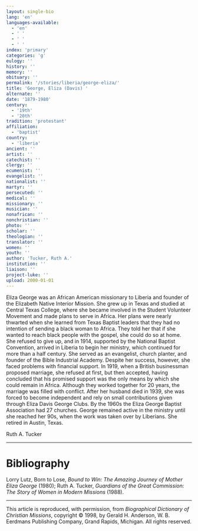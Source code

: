```yaml
---
layout: single-bio
lang: 'en'
languages-available:
  - 'en'
  - ' '
  - ' '
  - ' '
index: 'primary'
categories: 'g'
eulogy: ''
history: ''
memory: ''
obituary: ''
permalink: '/stories/liberia/george-eliza/'
title: 'George, Eliza (Davis) '
alternate: ''
date: '1879-1980'
century:
  - '19th'
  - '20th'
tradition: 'protestant'
affiliation:
  - 'baptist'
country:
  - 'liberia'
ancient: ''
artist: ''
catechist: ''
clergy: ''
ecumenist: ''
evangelist: ''
nationalist: ''
martyr: ''
persecuted: ''
medical: ''
missionary: ''
musician: ''
nonafrican: ''
nonchristian: ''
photo: ''
scholar: ''
theologian: ''
translator: ''
women: ''
youth: ''
author: 'Tucker, Ruth A.'
institution: ''
liaison: ''
project-luke: ''
upload: 2000-01-01
---
```



Eliza George was an African American missionary to Liberia and founder of the Elizabeth Native Interior Mission. She grew up in Texas and studied at Central Texas College, where she became involved in the Student Volunteer Movement and made plans to serve in Africa. Her plans were nearly thwarted when she learned from Texas Baptist leaders that they had no intention of sending a black woman to Africa. They told her that if she wanted to reach black people with the gospel, she could do so at home. She refused to give up, and in 1914, supported by the National Baptist Convention, arrived in Liberia to begin her ministry, which continued for more than a half century. She served as an evangelist, church planter, and founder of the Bible Industrial Academy. Despite her success, however, she faced problems with financial support. In 1919, when a British businessman proposed marriage, she refused at first, but then accepted, having concluded that his promised support was the only means by which she could remain in Africa. Although they worked together for 20 years, the marriage was filled with conflict. After her husband died in 1939, she was forced to become independent and rely on small contributions given through Eliza Davis George Clubs. By the 1960s the Eliza George Baptist Association had 27 churches. George remained active in the ministry until she reached her 90s, when the work was taken over by Liberians. She retired in Austin, Texas.

Ruth A. Tucker

---

# Bibliography

Lorry Lutz, Born to Lose, *Bound to Win: The Amazing Journey of Mother Eliza George* (1980); Ruth A. Tucker, *Guardians of the Great Commission: The Story of Women in Modern Missions* (1988).

---

This article is reproduced, with permission, from *Biographical Dictionary of Christian Missions*, copyright © 1998, by Gerald H. Anderson, W. B. Eerdmans Publishing Company, Grand Rapids, Michigan. All rights reserved.